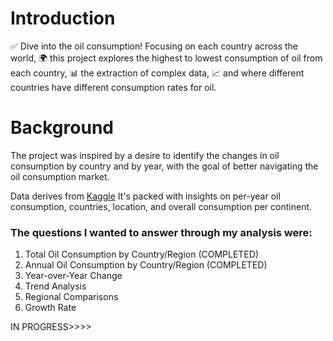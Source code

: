 # Introduction
✅ Dive into the oil consumption! Focusing on each country across the world, 🌍 this project explores the highest to lowest consumption of oil from each country, 📊 the extraction of complex data, 📈 and where different countries have different consumption rates for oil.

# Background
The project was inspired by a desire to identify the changes in oil consumption by country and by year, with the goal of better navigating the oil consumption market.

Data derives from [Kaggle](https://www.kaggle.com/datasets/muhammadroshaanriaz/oil-reserves-and-consumption-from-1995-to-2022) It's packed with insights on per-year oil consumption, countries, location, and overall consumption per continent.

### The questions I wanted to answer through my analysis were:
1. Total Oil Consumption by Country/Region (COMPLETED)
2. Annual Oil Consumption by Country/Region (COMPLETED)
3. Year-over-Year Change
4. Trend Analysis
5. Regional Comparisons
6. Growth Rate

IN PROGRESS>>>>
